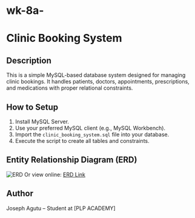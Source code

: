# wk-8a-
# Clinic Booking System

## Description
This is a simple MySQL-based database system designed for managing clinic bookings. It handles patients, doctors, appointments, prescriptions, and medications with proper relational constraints.

## How to Setup
1. Install MySQL Server.
2. Use your preferred MySQL client (e.g., MySQL Workbench).
3. Import the `clinic_booking_system.sql` file into your database.
4. Execute the script to create all tables and constraints.

## Entity Relationship Diagram (ERD)
![ERD](./erd.png)
Or view online: [ERD Link](https://dbdiagram.io/...)

## Author
Joseph Agutu – Student at [PLP ACADEMY]
